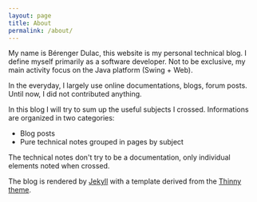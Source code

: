 ```yaml
---
layout: page
title: About
permalink: /about/
---
```

<div>
<p>
My name is Bérenger Dulac, this website is my personal technical blog. I define myself primarily 
as a software developer. Not to be exclusive, my main activity focus on the Java platform 
(Swing + Web).
</p>
<p>
In the everyday, I largely use online documentations, blogs, forum posts. Until now, I did not 
contributed anything.
</p>
<p>
In this blog I will try to sum up the useful subjects I crossed. Informations are organized in two categories:
</p>
<ul>
	<li>Blog posts</li>
	<li>Pure technical notes grouped in pages by subject</li>
</ul>
<p>The technical notes don't try to be a documentation, only individual elements noted when crossed.</p>
<p>
The blog is rendered by <a href="http://jekyllrb.com/">Jekyll</a> with a template derived from the <a href="http://camporez.com">Thinny theme</a>.
</p>
</div>